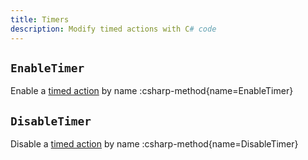 ```yaml
---
title: Timers
description: Modify timed actions with C# code
---
```


## `EnableTimer`
Enable a [timed action](/guide/timed-actions) by name
:csharp-method{name=EnableTimer}

## `DisableTimer`
Disable a [timed action](/guide/timed-actions) by name
:csharp-method{name=DisableTimer}